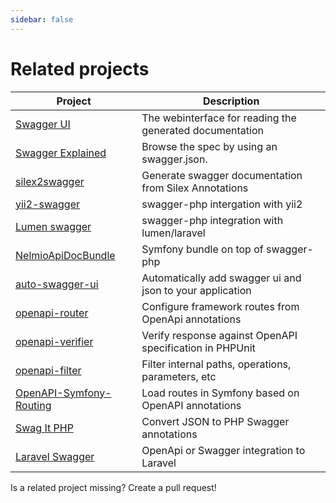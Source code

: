 ```yaml
---
sidebar: false
---
```


# Related projects

| Project                       | Description                                               |
| ----------------------------- | --------------------------------------------------------- |
| [Swagger UI][1]               | The webinterface for reading the generated documentation  |
| [Swagger Explained][2]        | Browse the spec by using an swagger.json.                 |
| [silex2swagger][3]            | Generate swagger documentation from Silex Annotations     |
| [yii2-swagger][4]             | swagger-php intergation with yii2                         |
| [Lumen swagger][5]            | swagger-php integration with lumen/laravel                |
| [NelmioApiDocBundle][6]       | Symfony bundle on top of swagger-php                      |
| [auto-swagger-ui][7]          | Automatically add swagger ui and json to your application |
| [openapi-router][8]           | Configure framework routes from OpenApi annotations       |
| [openapi-verifier][9]         | Verify response against OpenAPI specification in PHPUnit  |
| [openapi-filter][10]          | Filter internal paths, operations, parameters, etc        |
| [OpenAPI-Symfony-Routing][11] | Load routes in Symfony based on OpenAPI annotations       |
| [Swag It PHP][12]             | Convert JSON to PHP Swagger annotations                   |
| [Laravel Swagger][13]         | OpenApi or Swagger integration to Laravel                 |

Is a related project missing? Create a pull request!

[1]: https://swagger.io/tools/swagger-ui/
[2]: https://bfanger.nl/swagger-explained/
[3]: https://github.com/DerManoMann/silex2swagger
[4]: https://github.com/lichunqiang/yii2-swagger
[5]: https://github.com/DarkaOnLine/SwaggerLume
[6]: https://github.com/nelmio/NelmioApiDocBundle
[7]: https://github.com/kevupton/auto-swagger-ui
[8]: https://github.com/DerManoMann/openapi-router
[9]: https://github.com/DerManoMann/openapi-verifier
[10]: https://github.com/Mermade/openapi-filter
[11]: https://github.com/Tobion/OpenAPI-Symfony-Routing
[12]: https://kizu514.com/swagit.php
[13]: https://github.com/DarkaOnLine/L5-Swagger
